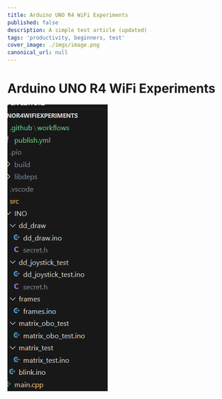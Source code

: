 ```yaml
---
title: Arduino UNO R4 WiFi Experiments
published: false
description: A simple test article (updated)
tags: 'productivity, beginners, test'
cover_image: ./imgs/image.png
canonical_url: null
---
```




# Arduino UNO R4 WiFi Experiments


![alt text](imgs/image.png)